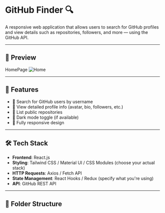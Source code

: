 # GitHub Finder 🔍

A responsive web application that allows users to search for GitHub profiles and view details such as repositories, followers, and more — using the GitHub API.

---

## 📸 Preview
HomePage
![Home](https://github.com/user-attachments/assets/8d2b5135-2720-4750-803a-21f70ec48754)


---

## 🚀 Features

- 🔎 Search for GitHub users by username
- 👤 View detailed profile info (avatar, bio, followers, etc.)
- 📁 List public repositories
- 🌙 Dark mode toggle (if available)
- 📱 Fully responsive design

---

## 🛠 Tech Stack

- **Frontend**: React.js
- **Styling**: Tailwind CSS / Material UI / CSS Modules (choose your actual stack)
- **HTTP Requests**: Axios / Fetch API
- **State Management**: React Hooks / Redux (specify what you're using)
- **API**: GitHub REST API

---

## 📁 Folder Structure


